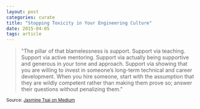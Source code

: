 ```yaml
---
layout: post
categories: curate
title: "Stopping Toxicity in Your Engineering Culture"
date: 2015-04-05
tags: article
---
```


> "The pillar of that blamelessness is support. Support via teaching. Support via active mentoring. Support via actually being supportive and generous in your tone and approach. Support via showing that you are willing to invest in someone’s long-term technical and career development. When you hire someone, start with the assumption that they are wildly competent rather than making them prove so; answer their questions without penalizing them."

<small>Source: [Jasmine Tsai on Medium](https://medium.com/@jasmineyctsai/stopping-toxicity-in-your-engineering-culture-f275753029da)</small>